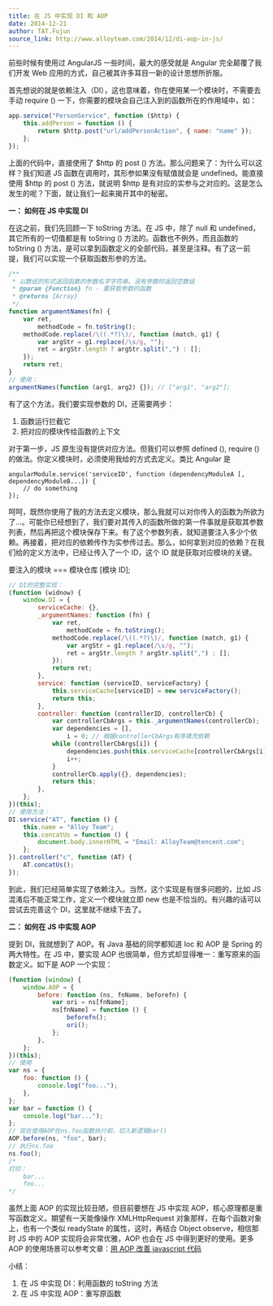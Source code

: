 ```yaml
---
title: 在 JS 中实现 DI 和 AOP
date: 2014-12-21
author: TAT.Fujun
source_link: http://www.alloyteam.com/2014/12/di-aop-in-js/
---
```


<!-- {% raw %} - for jekyll -->

前些时候有使用过 AngularJS 一些时间，最大的感受就是 Angular 完全颠覆了我们开发 Web 应用的方式，自己被其许多耳目一新的设计思想所折服。

首先想说的就是依赖注入（DI），这也意味着，你在使用某一个模块时，不需要去手动 require () 一下，你需要的模块会自己注入到的函数所在的作用域中，如：

```javascript
app.service("PersonService", function ($http) {
    this.addPerson = function () {
        return $http.post("url/addPersonAction", { name: "name" });
    };
});
```

上面的代码中，直接使用了 $http 的 post () 方法。那么问题来了：为什么可以这样？我们知道 JS 函数在调用时，其形参如果没有赋值就会是 undefined。能直接使用 $http 的 post () 方法，就说明 $http 是有对应的实参与之对应的。这是怎么发生的呢？下面，就让我们一起来揭开其中的秘密。

**一： 如何在 JS 中实现 DI**

在这之前，我们先回顾一下 toString 方法。在 JS 中，除了 null 和 undefined，其它所有的一切值都是有 toString () 方法的。函数也不例外，而且函数的 toString () 方法，是可以拿到函数定义的全部代码，甚至是注释。有了这一前提，我们可以实现一个获取函数形参的方法。

```javascript
/**
 * 以数组的形式返回函数的参数名字字符串。没有参数时返回空数组
 * @param {Function} fn - 要获取参数的函数
 * @returns {Array}
 */
function argumentNames(fn) {
    var ret,
        methodCode = fn.toString();
    methodCode.replace(/\((.*?)\)/, function (match, g1) {
        var argStr = g1.replace(/\s/g, "");
        ret = argStr.length ? argStr.split(",") : [];
    });
    return ret;
}
// 使用：
argumentNames(function (arg1, arg2) {}); // ["arg1", "arg2"];
```

有了这个方法，我们要实现参数的 DI，还需要两步：  
1. 函数运行拦截它  
2. 把对应的模块传给函数的上下文

对于第一步，JS 原生没有提供对应方法。但我们可以参照 defined (), require () 的做法。你定义模块时，必须使用我给的方式去定义。类比 Angular 是

    angularModule.service('serviceID', function (dependencyModuleA [, dependencyModuleB...]) {
    	// do something
    });

呵呵，既然你使用了我的方法去定义模块，那么我就可以对你传入的函数为所欲为了...。可能你已经想到了，我们要对其传入的函数所做的第一件事就是获取其参数列表，然后再把这个模块保存下来。有了这个参数列表，就知道要注入多少个依赖。再接着，把对应的依赖传作为实参传过去。那么，如何拿到对应的依赖？在我们给的定义方法中，已经让传入了一个 ID，这个 ID 就是获取对应模块的关键。

要注入的模块 === 模块仓库 \[模块 ID];

```javascript
// DI的完整实现：
(function (widnow) {
    window.DI = {
        serviceCache: {},
        _argumentNames: function (fn) {
            var ret,
                methodCode = fn.toString();
            methodCode.replace(/\((.*?)\)/, function (match, g1) {
                var argStr = g1.replace(/\s/g, "");
                ret = argStr.length ? argStr.split(",") : [];
            });
            return ret;
        },
        service: function (serviceID, serviceFactory) {
            this.serviceCache[serviceID] = new serviceFactory();
            return this;
        },
        controller: function (controllerID, controllerCb) {
            var controllerCbArgs = this._argumentNames(controllerCb);
            var dependencies = [],
                i = 0; // 根据controllerCbArgs有序填充依赖
            while (controllerCbArgs[i]) {
                dependencies.push(this.serviceCache[controllerCbArgs[i]]);
                i++;
            }
            controllerCb.apply({}, dependencies);
            return this;
        },
    };
})(this);
// 使用方法：
DI.service("AT", function () {
    this.name = "Alloy Team";
    this.concatUs = function () {
        document.body.innerHTML = "Email: AlloyTeam@tencent.com";
    };
}).controller("c", function (AT) {
    AT.concatUs();
});
```

到此，我们已经简单实现了依赖注入。当然，这个实现是有很多问题的，比如 JS 混淆后不能正常工作，定义一个模块就立即 new 也是不恰当的。有兴趣的话可以尝试去完善这个 DI，这里就不继续下去了。

**二： 如何在 JS 中实现 AOP**

提到 DI，我就想到了 AOP。有 Java 基础的同学都知道 Ioc 和 AOP 是 Spring 的两大特性。在 JS 中，要实现 AOP 也很简单，但方式却显得唯一：重写原来的函数定义。如下是 AOP 一个实现：

```javascript
(function (window) {
    window.AOP = {
        before: function (ns, fnName, beforefn) {
            var ori = ns[fnName];
            ns[fnName] = function () {
                beforefn();
                ori();
            };
        },
    };
})(this);
// 使用
var ns = {
    foo: function () {
        console.log("foo...");
    },
};
var bar = function () {
    console.log("bar...");
};
// 现在使用AOP在ns.foo函数执行前，切入新逻辑bar()
AOP.before(ns, "foo", bar);
// 执行ns.foo
ns.foo();
/* 
打印：
	bar...
	foo...
*/
```

虽然上面 AOP 的实现比较丑陋，但目前要想在 JS 中实现 AOP，核心原理都是重写函数定义。期望有一天能像操作 XMLHttpRequest 对象那样，在每个函数对象上，也有一个类似 readyState 的属性，这时，再结合 Object.observe，相信那时 JS 中的 AOP 实现将会非常优雅，AOP 也会在 JS 中得到更好的使用。更多 AOP 的使用场景可以参考文章：[用 AOP 改善 javascript 代码](http://www.alloyteam.com/author/svenzeng/ "用 AOP 改善 javascript 代码")

小结：  
1. 在 JS 中实现 DI：利用函数的 toString 方法  
2. 在 JS 中实现 AOP：重写原函数

<!-- {% endraw %} - for jekyll -->